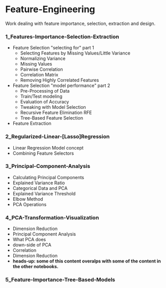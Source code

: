 # Feature-Engineering
Work dealing with feature importance, selection, extraction and design.

### 1_Features-Importance-Selection-Extraction
- Feature Selection "selecting for" part 1
    - Selecting Features by Missing Values/Little Variance
    - Normalizing Variance
    - Missing Values
    - Pairwise Correlation
    - Correlation Matrix
    - Removing Highly Correlated Features
- Feature Selection "model performance" part 2
    - Pre-Processing of Data
    - Train/Test modeling
    - Evaluation of Accuracy
    - Tweaking with Model Selection
    - Recursive Feature Elimination RFE
    - Tree-Based Feature Selection
- Feature Extraction

### 2_Regularized-Linear-[Lasso]Regression
- Linear Regression Model concept
- Combining Feature Selectors

### 3_Principal-Component-Analysis
- Calculating Principal Components
- Explained Variance Ratio
- Categorical Data and PCA
- Explained Variance Threshold
- Elbow Method
- PCA Operations

### 4_PCA-Transformation-Visualization
- Dimension Reduction
- Principal Component Analysis
- What PCA does
- down-side of PCA
- Correlation
- Dimension Reduction
- **heads-up: some of this content overalps with some of the content in the other notebooks.**

### 5_Feature-Importance-Tree-Based-Models